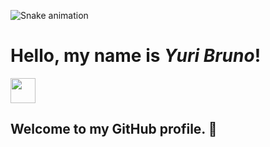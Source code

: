 ![Snake animation](https://github.com/yuribrunoss/yuribrunoss/blob/output/github-contribution-grid-snake.svg)

# Hello, my name is *Yuri Bruno*!
<img src="https://cdn.jsdelivr.net/gh/devicons/devicon@latest/icons/linkedin/linkedin-original.svg" width="40" height="40"/>


## Welcome to my GitHub profile. 👋

<!--
**yuribrunoss/yuribrunoss** is a ✨ _special_ ✨ repository because its `README.md` (this file) appears on your GitHub profile.

Here are some ideas to get you started:

- 🔭 I’m currently working on ...
- 🌱 I’m currently learning ...
- 👯 I’m looking to collaborate on ...
- 🤔 I’m looking for help with ...
- 💬 Ask me about ...
- 📫 How to reach me: ...
- 😄 Pronouns: ...
- ⚡ Fun fact: ...
-->
